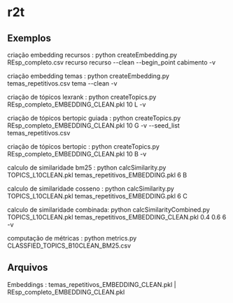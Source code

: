 # r2t

## Exemplos  

criação embedding recursos :    python createEmbedding.py REsp_completo.csv recurso recurso --clean --begin_point cabimento -v

criação embedding temas : python createEmbedding.py temas_repetitivos.csv tema --clean -v

criação de tópicos lexrank : python createTopics.py REsp_completo_EMBEDDING_CLEAN.pkl 10 L -v

criação de tópicos bertopic guiada : python createTopics.py REsp_completo_EMBEDDING_CLEAN.pkl 10 G -v --seed_list temas_repetitivos.csv

criação de tópicos bertopic : python createTopics.py REsp_completo_EMBEDDING_CLEAN.pkl 10 B -v

calculo de similaridade bm25 : python calcSimilarity.py TOPICS_L10CLEAN.pkl temas_repetitivos_EMBEDDING.pkl 6 B

calculo de similaridade cosseno : python calcSimilarity.py TOPICS_L10CLEAN.pkl temas_repetitivos_EMBEDDING.pkl 6 C

calculo de similaridade combinada: python calcSimilarityCombined.py TOPICS_L10CLEAN.pkl temas_repetitivos_EMBEDDING_CLEAN.pkl 0.4 0.6 6 -v

computação de métricas : python metrics.py CLASSFIED_TOPICS_B10CLEAN_BM25.csv


## Arquivos

Embeddings : temas_repetitivos_EMBEDDING_CLEAN.pkl | REsp_completo_EMBEDDING_CLEAN.pkl

